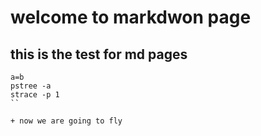 # welcome to markdwon page
## this is the test for md pages
```shell
a=b
pstree -a
strace -p 1
``

+ now we are going to fly

